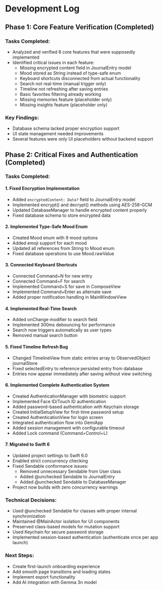 # Development Log

## Phase 1: Core Feature Verification (Completed)

### Tasks Completed:
- Analyzed and verified 8 core features that were supposedly implemented
- Identified critical issues in each feature:
  - Missing encrypted content field in JournalEntry model
  - Mood stored as String instead of type-safe enum
  - Keyboard shortcuts disconnected from actual functionality
  - Search not real-time (manual trigger only)
  - Timeline not refreshing after saving entries
  - Basic favorites filtering already working
  - Missing memories feature (placeholder only)
  - Missing insights feature (placeholder only)

### Key Findings:
- Database schema lacked proper encryption support
- UI state management needed improvements
- Several features were only UI placeholders without backend support

## Phase 2: Critical Fixes and Authentication (Completed)

### Tasks Completed:

#### 1. Fixed Encryption Implementation
- Added `encryptedContent: Data?` field to JournalEntry model
- Implemented encrypt() and decrypt() methods using AES-256-GCM
- Updated DatabaseManager to handle encrypted content properly
- Fixed database schema to store encrypted data

#### 2. Implemented Type-Safe Mood Enum
- Created Mood enum with 9 mood options
- Added emoji support for each mood
- Updated all references from String to Mood enum
- Fixed database operations to use Mood.rawValue

#### 3. Connected Keyboard Shortcuts
- Connected Command+N for new entry
- Connected Command+F for search
- Implemented Command+S for save in ComposeView
- Implemented Command+Enter as alternate save
- Added proper notification handling in MainWindowView

#### 4. Implemented Real-Time Search
- Added onChange modifier to search field
- Implemented 300ms debouncing for performance
- Search now triggers automatically as user types
- Removed manual search button

#### 5. Fixed Timeline Refresh Bug
- Changed TimelineView from static entries array to ObservedObject journalStore
- Fixed selectedEntry to reference persisted entry from database
- Entries now appear immediately after saving without view switching

#### 6. Implemented Complete Authentication System
- Created AuthenticationManager with biometric support
- Implemented Face ID/Touch ID authentication
- Added password-based authentication with Keychain storage
- Created InitialSetupView for first-time password setup
- Created AuthenticationView for login screen
- Integrated authentication flow into GemiApp
- Added session management with configurable timeout
- Added Lock command (Command+Control+L)

#### 7. Migrated to Swift 6
- Updated project settings to Swift 6.0
- Enabled strict concurrency checking
- Fixed Sendable conformance issues:
  - Removed unnecessary Sendable from User class
  - Added @unchecked Sendable to JournalEntry
  - Added @unchecked Sendable to DatabaseManager
- Project now builds with zero concurrency warnings

### Technical Decisions:
- Used @unchecked Sendable for classes with proper internal synchronization
- Maintained @MainActor isolation for UI components
- Preserved class-based models for mutation support
- Used Keychain for secure password storage
- Implemented session-based authentication (authenticate once per app launch)

### Next Steps:
- Create first-launch onboarding experience
- Add smooth page transitions and loading states
- Implement export functionality
- Add AI integration with Gemma 3n model